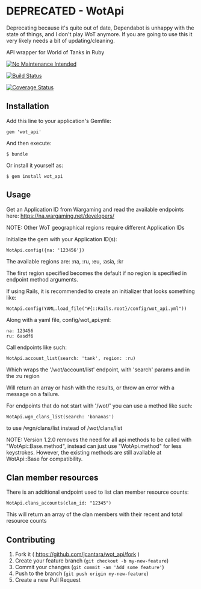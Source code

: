 # DEPRECATED - WotApi

Deprecating because it's quite out of date, Dependabot is unhappy with the state of things, and I don't play WoT anymore. If you are going to use this it very likely needs a bit of updating/cleaning. 

API wrapper for World of Tanks in Ruby

[![No Maintenance Intended](http://unmaintained.tech/badge.svg)](http://unmaintained.tech/)

[![Build Status](https://travis-ci.org/jcantara/wot_api.svg?branch=master)](https://travis-ci.org/jcantara/wot_api)

[![Coverage Status](https://coveralls.io/repos/jcantara/wot_api/badge.png)](https://coveralls.io/r/jcantara/wot_api)

## Installation

Add this line to your application's Gemfile:

    gem 'wot_api'

And then execute:

    $ bundle

Or install it yourself as:

    $ gem install wot_api

## Usage

Get an Application ID from Wargaming and read the available endpoints here: https://na.wargaming.net/developers/

NOTE: Other WoT geographical regions require different Application IDs

Initialize the gem with your Application ID(s):

    WotApi.config({na: '123456'})

The available regions are: :na, :ru, :eu, :asia, :kr

The first region specified becomes the default if no region is specified in endpoint method arguments.

If using Rails, it is recommended to create an initializer that looks something like:

    WotApi.config(YAML.load_file("#{::Rails.root}/config/wot_api.yml"))

Along with a yaml file, config/wot_api.yml:

    na: 123456
    ru: 6asdf6

Call endpoints like such:

    WotApi.account_list(search: 'tank', region: :ru)

Which wraps the '/wot/account/list' endpoint, with 'search' params and in the :ru region

Will return an array or hash with the results, or throw an error with a message on a failure.

For endpoints that do not start with '/wot/' you can use a method like such:

    WotApi.wgn_clans_list(search: 'bananas')

to use /wgn/clans/list instead of /wot/clans/list

NOTE: Version 1.2.0 removes the need for all api methods to be called with "WotApi::Base.method", instead can just use "WotApi.method" for less keystrokes. However, the existing methods are still available at WotApi::Base for compatibility. 

## Clan member resources

There is an additional endpoint used to list clan member resource counts:

    WotApi.clans_accounts(clan_id: "12345")

This will return an array of the clan members with their recent and total resource counts

## Contributing

1. Fork it ( https://github.com/jcantara/wot_api/fork )
2. Create your feature branch (`git checkout -b my-new-feature`)
3. Commit your changes (`git commit -am 'Add some feature'`)
4. Push to the branch (`git push origin my-new-feature`)
5. Create a new Pull Request
